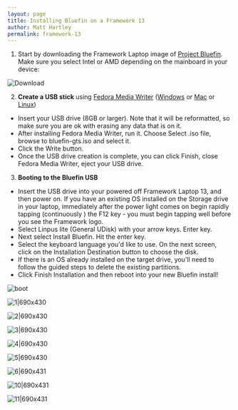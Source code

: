 ```yaml
---
layout: page
title: Installing Bluefin on a Framework 13
author: Matt Hartley
permalink: framework-13
---
```


1. Start by downloading the Framework Laptop image of [Project Bluefin](https://projectbluefin.io/). Make sure you select Intel or AMD depending on the mainboard in your device:

![Download](https://canada1.discourse-cdn.com/free1/uploads/univeral_blue/original/2X/4/43a5463997f19604e00386a8e050c90e711bf9de.png)

2. **Create a USB stick** using [Fedora Media Writer](https://docs.fedoraproject.org/en-US/fedora/latest/preparing-boot-media/#_on_windows) ([Windows](https://fedoraproject.org/fmw/FedoraMediaWriter-win32-latest.exe) or [Mac](https://fedoraproject.org/fmw/FedoraMediaWriter-osx-latest.dmg) or [Linux](https://flathub.org/apps/org.fedoraproject.MediaWriter))

  * Insert your USB drive (8GB or larger). Note that it will be reformatted, so make sure you are ok with erasing any data that is on it.
  * After installing Fedora Media Writer, run it. Choose Select .iso file, browse to bluefin-gts.iso and select it.
* Click the Write button.
 * Once the USB drive creation is complete, you can click Finish, close Fedora Media Writer, eject your USB drive.

3. **Booting to the Bluefin USB**

* Insert the USB drive into your powered off Framework Laptop 13, and then power on. If you have an existing OS installed on the Storage drive in your laptop, immediately after the power light comes on begin rapidly tapping (continuously ) the F12 key - you must begin tapping well before you see the Framework logo.
* Select Linpus lite (General UDisk) with your arrow keys. Enter key.
* Next select Install Bluefin. Hit the enter key.
* Select the keyboard language you'd like to use. On the next screen, click on the Installation Destination button to choose the disk.
* If there is an OS already installed on the target drive, you'll need to follow the guided steps to delete the existing partitions. 
* Click Finish Installation and then reboot into your new Bluefin install!

![boot](https://canada1.discourse-cdn.com/free1/uploads/univeral_blue/original/2X/3/30ffe07e3b4fe394aaad6e11e862d42f894048b1.jpeg)

![1|690x430](https://canada1.discourse-cdn.com/free1/uploads/univeral_blue/original/2X/f/f91ad07482c526bfa3af0af8a3a0224a3455bf93.jpeg)

![2|690x430](https://canada1.discourse-cdn.com/free1/uploads/univeral_blue/original/2X/8/8d6be23be14f40335a5cf7126ba6a2a831666ec7.jpeg)

![3|690x430](https://canada1.discourse-cdn.com/free1/uploads/univeral_blue/original/2X/e/e397dc21974f924fd59e23b19a68c497b1525afd.png)

![4|690x430](https://canada1.discourse-cdn.com/free1/uploads/univeral_blue/original/2X/6/66fa43fe0c188b4e8b656e29502d1293cfc5df7d.png)

![5|690x430](https://canada1.discourse-cdn.com/free1/uploads/univeral_blue/original/2X/8/8f9a6cd5d75bc4ecc2ad60e0e466596a1ce488d5.jpeg)

![6|690x431](https://canada1.discourse-cdn.com/free1/uploads/univeral_blue/original/2X/f/fa60672f8cf1cee3934430290a07c16e94dbe242.jpeg)

![10|690x431](https://canada1.discourse-cdn.com/free1/uploads/univeral_blue/original/2X/3/3dc208b640503f2bd0cb5c0075745250a05c31ef.jpeg)

![11|690x431](https://canada1.discourse-cdn.com/free1/uploads/univeral_blue/original/2X/4/4951129c62cc71d6d35ea339b56580ec0cbcc456.jpeg)
